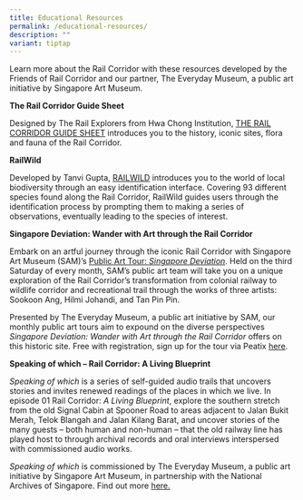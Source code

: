 ```yaml
---
title: Educational Resources
permalink: /educational-resources/
description: ""
variant: tiptap
---
```

<p>Learn more about the Rail Corridor with these resources developed by the
Friends of Rail Corridor and our partner, The Everyday Museum, a public
art initiative by Singapore Art Museum.</p>
<p><strong>The Rail Corridor Guide Sheet</strong>
</p>
<p>Designed by The Rail Explorers from Hwa Chong Institution, <a href="https://www.nparks.gov.sg/-/media/rail-corridor/rc-resources/trifold-guidesheet.ashx" rel="noopener noreferrer nofollow" target="_blank">THE RAIL CORRIDOR GUIDE SHEET</a> introduces
you to the history, iconic sites, flora and fauna of the Rail Corridor.</p>
<p><strong>RailWild</strong>
</p>
<p>Developed by Tanvi Gupta, <a href="http://railwild.org/" rel="noopener noreferrer nofollow" target="_blank">RAILWILD</a> introduces you to the world of
local biodiversity through an easy identification interface. Covering 93
different species found along the Rail Corridor, RailWild guides users
through the identification process by prompting them to making a series
of observations, eventually leading to the species of interest.</p>
<p><strong>Singapore Deviation: Wander with Art through the Rail Corridor</strong>
</p>
<p>Embark on an artful journey through the iconic Rail Corridor with Singapore
Art Museum (SAM)’s <a href="https://www.theeverydaymuseum.sg/event/public-art-tour-singapore-deviation/" rel="noopener noreferrer nofollow" target="_blank">Public Art Tour:&nbsp;</a><em><a href="https://www.theeverydaymuseum.sg/event/public-art-tour-singapore-deviation/" rel="noopener noreferrer nofollow" target="_blank">Singapore Deviation</a></em>.
Held on the third Saturday of every month, SAM’s public art team will take
you on a unique exploration of the Rail Corridor’s transformation from
colonial railway to wildlife corridor and recreational trail through the
works of three artists: Sookoon Ang, Hilmi Johandi, and Tan Pin Pin.</p>
<p>Presented by The Everyday Museum, a public art initiative by SAM,&nbsp;our
monthly public art tours aim to expound on the diverse perspectives <em>Singapore Deviation: Wander with Art through the Rail Corridor</em>&nbsp;offers
on this historic site. Free with registration, sign up for the tour via
Peatix <a href="https://publicarttour-singaporedeviation3.peatix.com/" rel="noopener noreferrer nofollow" target="_blank">here</a>.</p>
<p><strong>Speaking of which – Rail Corridor: A Living Blueprint</strong>
</p>
<p><em>Speaking of which</em>&nbsp;is a series of self-guided audio trails
that uncovers stories and invites renewed readings of the places in which
we live. In episode 01 Rail Corridor: <em>A Living Blueprint</em>, explore
the southern stretch from the old Signal Cabin at Spooner Road to areas
adjacent to Jalan Bukit Merah, Telok Blangah and Jalan Kilang Barat, and
uncover stories of the many guests – both human and non-human – that the
old railway line has played host to through archival records and oral interviews
interspersed with commissioned audio works.</p>
<p><em>Speaking of which</em>&nbsp;is commissioned by The Everyday Museum,
a public art initiative by Singapore Art Museum, in partnership with the
National Archives of Singapore. Find out more <a href="https://www.theeverydaymuseum.sg/event/a-living-blueprint/" rel="noopener noreferrer nofollow" target="_blank">here.</a>
</p>